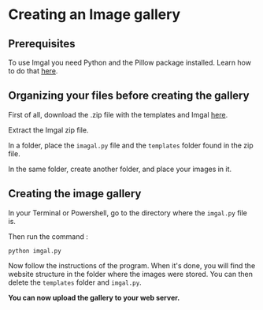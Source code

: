 # Creating an Image gallery

## Prerequisites

To use Imgal you need Python and the Pillow package installed. Learn how to do that [here](prerequisites).

## Organizing your files before creating the gallery

First of all, download the .zip file with the templates and Imgal [here](https://github.com/kioydiolabs/imgal/releases/latest/download/imgal_allPlatforms.zip).

Extract the Imgal zip file.

In a folder, place the `imagal.py` file and the `templates` folder found in the zip file.

In the same folder, create another folder, and place your images in it.

## Creating the image gallery

In your Terminal or Powershell, go to the directory where the `imgal.py` file is.

Then run the command :
```Shell
python imgal.py
```

Now follow the instructions of the program. When it's done, you will find the website structure in the
folder where the images were stored. You can then delete the `templates` folder and `imgal.py`.

**You can now upload the gallery to your web server.**